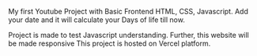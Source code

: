 My first Youtube Project with Basic Frontend HTML, CSS, Javascript.
Add your date and it will calculate your Days of life till now.

Project is made to test Javascript understanding.
Further, this website will be made responsive
This project is hosted on Vercel platform.
